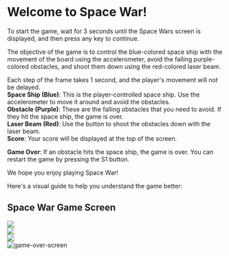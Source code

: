 <h1>Welcome to Space War!</h1>

To start the game, wait for 3 seconds until the Space Wars screen is displayed, and then press any key to continue.

The objective of the game is to control the blue-colored space ship with the movement of the board using the accelerometer, avoid the falling purple-colored obstacles, and shoot them down using the red-colored laser beam.

Each step of the frame takes 1 second, and the player's movement will not be delayed.
<br>
<b>Space Ship (Blue)</b>: This is the player-controlled space ship. Use the accelerometer to move it around and avoid the obstacles.
<br>
<b>Obstacle (Purple)</b>: These are the falling obstacles that you need to avoid. If they hit the space ship, the game is over.
<br>
<b>Laser Beam (Red)</b>: Use the button to shoot the obstacles down with the laser beam.
<br>
<b>Score</b>: Your score will be displayed at the top of the screen.

<b>Game Over</b>: If an obstacle hits the space ship, the game is over. You can restart the game by pressing the S1 button.

We hope you enjoy playing Space War!


Here's a visual guide to help you understand the game better:

<h2>Space War Game Screen</h2>
<img src="https://i.ibb.co/McZ94x7/first-Screen.jpg">
<br>
<img src="https://i.ibb.co/Bt4WH2Z/second-screen.jpg">
<br>
<img src="https://i.ibb.co/fFSvpkg/game-screen.jpg">
<br>
<img src="https://i.ibb.co/tPzSrSp/game-over-screen.jpg" alt="game-over-screen" border="0" />
